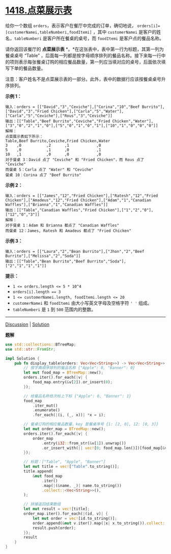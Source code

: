 # [1418.点菜展示表](https://leetcode.cn/problems/display-table-of-food-orders-in-a-restaurant/description/)

给你一个数组 `orders`，表示客户在餐厅中完成的订单，确切地说， `orders[i]=[customerNamei,tableNumberi,foodItemi]` ，其中 `customerNamei` 是客户的姓名，`tableNumberi` 是客户所在餐桌的桌号，而 `foodItemi` 是客户点的餐品名称。

请你返回该餐厅的 **点菜展示表** *。*在这张表中，表中第一行为标题，其第一列为餐桌桌号 “Table” ，后面每一列都是按字母顺序排列的餐品名称。接下来每一行中的项则表示每张餐桌订购的相应餐品数量，第一列应当填对应的桌号，后面依次填写下单的餐品数量。

注意：客户姓名不是点菜展示表的一部分。此外，表中的数据行应该按餐桌桌号升序排列。

 

**示例 1：**

```
输入：orders = [["David","3","Ceviche"],["Corina","10","Beef Burrito"],["David","3","Fried Chicken"],["Carla","5","Water"],["Carla","5","Ceviche"],["Rous","3","Ceviche"]]
输出：[["Table","Beef Burrito","Ceviche","Fried Chicken","Water"],["3","0","2","1","0"],["5","0","1","0","1"],["10","1","0","0","0"]] 
解释：
点菜展示表如下所示：
Table,Beef Burrito,Ceviche,Fried Chicken,Water
3    ,0           ,2      ,1            ,0
5    ,0           ,1      ,0            ,1
10   ,1           ,0      ,0            ,0
对于餐桌 3：David 点了 "Ceviche" 和 "Fried Chicken"，而 Rous 点了 "Ceviche"
而餐桌 5：Carla 点了 "Water" 和 "Ceviche"
餐桌 10：Corina 点了 "Beef Burrito" 
```

**示例 2：**

```
输入：orders = [["James","12","Fried Chicken"],["Ratesh","12","Fried Chicken"],["Amadeus","12","Fried Chicken"],["Adam","1","Canadian Waffles"],["Brianna","1","Canadian Waffles"]]
输出：[["Table","Canadian Waffles","Fried Chicken"],["1","2","0"],["12","0","3"]] 
解释：
对于餐桌 1：Adam 和 Brianna 都点了 "Canadian Waffles"
而餐桌 12：James, Ratesh 和 Amadeus 都点了 "Fried Chicken"
```

**示例 3：**

```
输入：orders = [["Laura","2","Bean Burrito"],["Jhon","2","Beef Burrito"],["Melissa","2","Soda"]]
输出：[["Table","Bean Burrito","Beef Burrito","Soda"],["2","1","1","1"]]
```

 

**提示：**

- `1 <= orders.length <= 5 * 10^4`
- `orders[i].length == 3`
- `1 <= customerNamei.length, foodItemi.length <= 20`
- `customerNamei` 和 `foodItemi` 由大小写英文字母及空格字符 `' '` 组成。
- `tableNumberi` 是 `1` 到 `500` 范围内的整数。

------

[Discussion](https://leetcode.cn/problems/display-table-of-food-orders-in-a-restaurant/comments/) | [Solution](https://leetcode.cn/problems/display-table-of-food-orders-in-a-restaurant/solution/)

**题解**

```rust
use std::collections::BTreeMap;
use std::str::FromStr;

impl Solution {
    pub fn display_table(orders: Vec<Vec<String>>) -> Vec<Vec<String>> {
        // 按字典顺序排列的餐品名称 {"Apple": 0, "Banner": 0}
        let mut food_map = BTreeMap::new();
        orders.iter().for_each(|v| {
            food_map.entry(&v[2]).or_insert(0);
        });

        // 给餐品名称依次标上下标 {"Apple": 0, "Banner": 1}
        food_map
            .iter_mut()
            .enumerate()
            .for_each(|(i, (_, x))| *x = i);

		// 餐桌订购的相应餐品数量，key 是餐桌序号 {1: [2, 0], 12: [0, 3]}
        let mut order_map = BTreeMap::new();
        orders.iter().for_each(|v| {
            order_map
                .entry(i32::from_str(&v[1]).unwrap())
                .or_insert_with(|| vec![0; food_map.len()])[food_map[&v[2]]] += 1;
        });

        // 标题：["Table", "Apple", "Banner"]
        let mut title = vec!["Table".to_string()];
        title.append(
            &mut food_map
                .iter()
                .map(|(&name, _)| name.to_string())
                .collect::<Vec<String>>(),
        );

        // 拼接返回结果数组
        let mut result = vec![title];
        order_map.iter().for_each(|(id, v)| {
            let mut order = vec![id.to_string()];
            order.append(&mut v.iter().map(|x| x.to_string()).collect::<Vec<String>>());
            result.push(order);
        });
        result
    }
}
```

